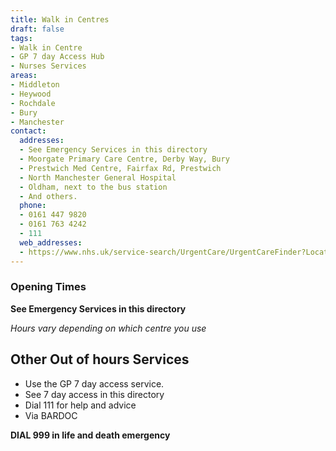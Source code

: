 ```yaml
---
title: Walk in Centres
draft: false
tags:
- Walk in Centre
- GP 7 day Access Hub
- Nurses Services
areas:
- Middleton
- Heywood
- Rochdale
- Bury
- Manchester
contact:
  addresses:
  - See Emergency Services in this directory
  - Moorgate Primary Care Centre, Derby Way, Bury
  - Prestwich Med Centre, Fairfax Rd, Prestwich
  - North Manchester General Hospital
  - Oldham, next to the bus station
  - And others.
  phone:
  - 0161 447 9820
  - 0161 763 4242
  - 111
  web_addresses:
  - https://www.nhs.uk/service-search/UrgentCare/UrgentCareFinder?Location.Id=14352&Location.Name=Middleton%2C%20Greater%20Manchester%2C%20M24&Location.County=Greater%20Manchester&Location.Postcode=M24%204&Location.Latitude=53.546&Location.Longitude=-2.202&IsAandE=False&IsPharmacy=False&IsUrgentCare=True&IsOpenNow=False&MileValue=10
---
```


### Opening Times
**See Emergency Services in this directory**

*Hours vary depending on which centre you use*

## Other Out of hours Services
- Use the GP 7 day access service.
- See 7 day access in this directory
- Dial 111 for help and advice
- Via BARDOC

**DIAL 999 in life and death emergency**